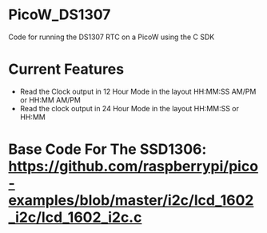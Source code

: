 # PicoW_DS1307
Code for running the DS1307 RTC on a PicoW using the C SDK

# Current Features
* Read the Clock output in 12 Hour Mode in the layout HH:MM:SS AM/PM or HH:MM AM/PM
* Read the clock output in 24 Hour Mode in the layout HH:MM:SS or HH:MM

# Base Code For The SSD1306: https://github.com/raspberrypi/pico-examples/blob/master/i2c/lcd_1602_i2c/lcd_1602_i2c.c
